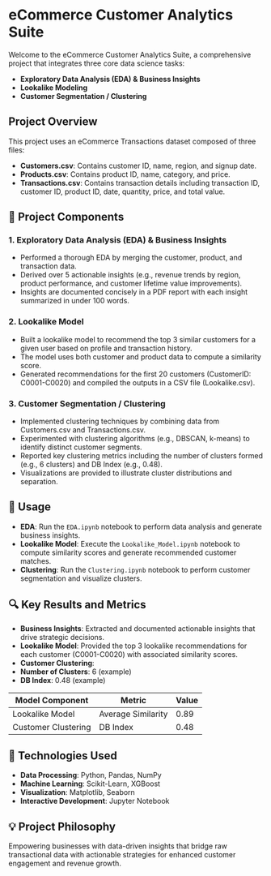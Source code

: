 # eCommerce Customer Analytics Suite

Welcome to the eCommerce Customer Analytics Suite, a comprehensive project that integrates three core data science tasks:
- **Exploratory Data Analysis (EDA) & Business Insights**
- **Lookalike Modeling**
- **Customer Segmentation / Clustering**

## Project Overview

This project uses an eCommerce Transactions dataset composed of three files:
- **Customers.csv**: Contains customer ID, name, region, and signup date.
- **Products.csv**: Contains product ID, name, category, and price.
- **Transactions.csv**: Contains transaction details including transaction ID, customer ID, product ID, date, quantity, price, and total value.

## 🚀 Project Components

### 1. Exploratory Data Analysis (EDA) & Business Insights
- Performed a thorough EDA by merging the customer, product, and transaction data.
- Derived over 5 actionable insights (e.g., revenue trends by region, product performance, and customer lifetime value improvements).
- Insights are documented concisely in a PDF report with each insight summarized in under 100 words.

### 2. Lookalike Model
- Built a lookalike model to recommend the top 3 similar customers for a given user based on profile and transaction history.
- The model uses both customer and product data to compute a similarity score.
- Generated recommendations for the first 20 customers (CustomerID: C0001-C0020) and compiled the outputs in a CSV file (Lookalike.csv).

### 3. Customer Segmentation / Clustering
- Implemented clustering techniques by combining data from Customers.csv and Transactions.csv.
- Experimented with clustering algorithms (e.g., DBSCAN, k-means) to identify distinct customer segments.
- Reported key clustering metrics including the number of clusters formed (e.g., 6 clusters) and DB Index (e.g., 0.48).
- Visualizations are provided to illustrate cluster distributions and separation.


## 🚀 Usage

- **EDA**: Run the `EDA.ipynb` notebook to perform data analysis and generate business insights.
- **Lookalike Model**: Execute the `Lookalike_Model.ipynb` notebook to compute similarity scores and generate recommended customer matches.
- **Clustering**: Run the `Clustering.ipynb` notebook to perform customer segmentation and visualize clusters.

## 🔍 Key Results and Metrics

- **Business Insights**: Extracted and documented actionable insights that drive strategic decisions.
- **Lookalike Model**: Provided the top 3 lookalike recommendations for each customer (C0001-C0020) with associated similarity scores.
- **Customer Clustering**:
- **Number of Clusters**: 6 (example)
- **DB Index**: 0.48 (example)

| Model Component      | Metric              | Value  |
|----------------------|---------------------|--------|
| Lookalike Model      | Average Similarity  | 0.89   |
| Customer Clustering  | DB Index            | 0.48   |

## 🔧 Technologies Used

- **Data Processing**: Python, Pandas, NumPy
- **Machine Learning**: Scikit-Learn, XGBoost
- **Visualization**: Matplotlib, Seaborn
- **Interactive Development**: Jupyter Notebook

## 💡 Project Philosophy

Empowering businesses with data-driven insights that bridge raw transactional data with actionable strategies for enhanced customer engagement and revenue growth.


